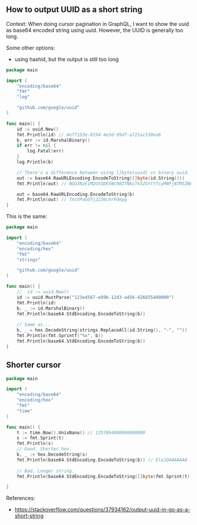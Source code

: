 ## How to output UUID as a short string

Context: When doing cursor pagination in GraphQL, I want to show the uuid as base64 encoded string using uuid. However, the UUID is generally too long.

Some other options:
- using hashid, but the output is still too long

```go
package main

import (
	"encoding/base64"
	"fmt"
	"log"

	"github.com/google/uuid"
)

func main() {
	id := uuid.New()
	fmt.Println(id) // 4e77153e-8194-4e3d-99df-a721ac539ea6
	b, err := id.MarshalBinary()
	if err != nil {
		log.Fatal(err)
	}
	log.Println(b)

	// There's a difference between using []byte(uuid) vs binary uuid.
	out := base64.RawURLEncoding.EncodeToString([]byte(id.String()))
	fmt.Println(out) // NGU3NzE1M2UtODE5NC00ZTNkLTk5ZGYtYTcyMWFjNTM5ZWE2

	out = base64.RawURLEncoding.EncodeToString(b)
	fmt.Println(out) // TncVPoGUTj2Z36chrFOepg
}

```
This is the same:

```go
package main

import (
	"encoding/base64"
	"encoding/hex"
	"fmt"
	"strings"

	"github.com/google/uuid"
)

func main() {
	//	id := uuid.New()
	id := uuid.MustParse("123e4567-e89b-12d3-a456-426655440000")
	fmt.Println(id)
	b, _ := id.MarshalBinary()
	fmt.Println(base64.StdEncoding.EncodeToString(b))
	
	// Same as...
	b, _ = hex.DecodeString(strings.ReplaceAll(id.String(), "-", ""))
	fmt.Println(fmt.Sprintf("%x", b))
	fmt.Println(base64.StdEncoding.EncodeToString(b))
}
```

## Shorter cursor

```go
package main

import (
	"encoding/base64"
	"encoding/hex"
	"fmt"
	"time"
)

func main() {
	t := time.Now().UnixNano() // 1257894000000000000
	s := fmt.Sprint(t)
	fmt.Println(s)
	// Good. Shorter hex.
	b, _ := hex.DecodeString(s)
	fmt.Println(base64.StdEncoding.EncodeToString(b)) // EleJQAAAAAAA
	
	// Bad. Longer string.
	fmt.Println(base64.StdEncoding.EncodeToString([]byte(fmt.Sprint(t)))) // MTI1Nzg5NDAwMDAwMDAwMDAwMA==

}
```

References:
- https://stackoverflow.com/questions/37934162/output-uuid-in-go-as-a-short-string

